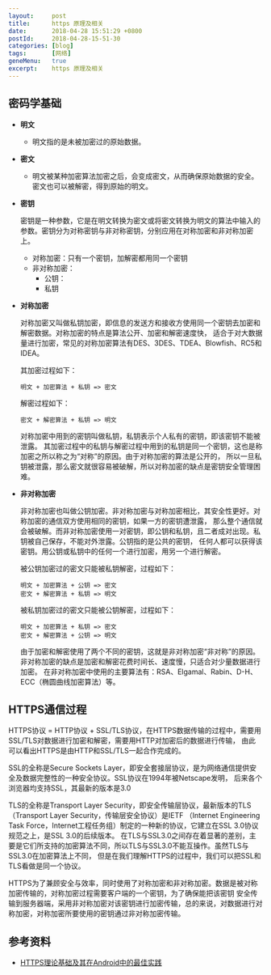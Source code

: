 ```yaml
---
layout:     post
title:      https 原理及相关
date:       2018-04-28 15:51:29 +0800
postId:     2018-04-28-15-51-30
categories: [blog]
tags:       [网络]
geneMenu:   true
excerpt:    https 原理及相关
---
```


## 密码学基础

* __明文__

  - 明文指的是未被加密过的原始数据。
  
* __密文__

  - 明文被某种加密算法加密之后，会变成密文，从而确保原始数据的安全。密文也可以被解密，得到原始的明文。

* __密钥__
  
  密钥是一种参数，它是在明文转换为密文或将密文转换为明文的算法中输入的参数。密钥分为对称密钥与非对称密钥，分别应用在对称加密和非对称加密上。
  
  - 对称加密：只有一个密钥，加解密都用同一个密钥
  - 非对称加密：
    - 公钥：
    - 私钥
  
* __对称加密__  

  对称加密又叫做私钥加密，即信息的发送方和接收方使用同一个密钥去加密和解密数据。对称加密的特点是算法公开、加密和解密速度快，
  适合于对大数据量进行加密，常见的对称加密算法有DES、3DES、TDEA、Blowfish、RC5和IDEA。 
  
  其加密过程如下：
    
    ```
    明文 + 加密算法 + 私钥 => 密文 
    ```
  
  解密过程如下：
  
    ```
    密文 + 解密算法 + 私钥 => 明文 
    ```
  
  对称加密中用到的密钥叫做私钥，私钥表示个人私有的密钥，即该密钥不能被泄露。 
  其加密过程中的私钥与解密过程中用到的私钥是同一个密钥，这也是称加密之所以称之为“对称”的原因。由于对称加密的算法是公开的，
  所以一旦私钥被泄露，那么密文就很容易被破解，所以对称加密的缺点是密钥安全管理困难。
  
* __非对称加密__  

  非对称加密也叫做公钥加密。非对称加密与对称加密相比，其安全性更好。对称加密的通信双方使用相同的密钥，如果一方的密钥遭泄露，
  那么整个通信就会被破解。而非对称加密使用一对密钥，即公钥和私钥，且二者成对出现。私钥被自己保存，不能对外泄露。公钥指的是公共的密钥，
  任何人都可以获得该密钥。用公钥或私钥中的任何一个进行加密，用另一个进行解密。 
  
  被公钥加密过的密文只能被私钥解密，过程如下： 

    ```
    明文 + 加密算法 + 公钥 => 密文
    密文 + 解密算法 + 私钥 => 明文 
    ```
    
  被私钥加密过的密文只能被公钥解密，过程如下： 
  
    ```
    明文 + 加密算法 + 私钥 => 密文
    密文 + 解密算法 + 公钥 => 明文 
    ```
    
    由于加密和解密使用了两个不同的密钥，这就是非对称加密“非对称”的原因。 
    非对称加密的缺点是加密和解密花费时间长、速度慢，只适合对少量数据进行加密。 
    在非对称加密中使用的主要算法有：RSA、Elgamal、Rabin、D-H、ECC（椭圆曲线加密算法）等。

## HTTPS通信过程

HTTPS协议 = HTTP协议 + SSL/TLS协议，在HTTPS数据传输的过程中，需要用SSL/TLS对数据进行加密和解密，需要用HTTP对加密后的数据进行传输，
由此可以看出HTTPS是由HTTP和SSL/TLS一起合作完成的。

SSL的全称是Secure Sockets Layer，即安全套接层协议，是为网络通信提供安全及数据完整性的一种安全协议。SSL协议在1994年被Netscape发明，
后来各个浏览器均支持SSL，其最新的版本是3.0

TLS的全称是Transport Layer Security，即安全传输层协议，最新版本的TLS（Transport Layer Security，传输层安全协议）是IETF
（Internet Engineering Task Force，Internet工程任务组）制定的一种新的协议，它建立在SSL 3.0协议规范之上，是SSL 3.0的后续版本。
在TLS与SSL3.0之间存在着显著的差别，主要是它们所支持的加密算法不同，所以TLS与SSL3.0不能互操作。虽然TLS与SSL3.0在加密算法上不同，
但是在我们理解HTTPS的过程中，我们可以把SSL和TLS看做是同一个协议。

HTTPS为了兼顾安全与效率，同时使用了对称加密和非对称加密。数据是被对称加密传输的，对称加密过程需要客户端的一个密钥，为了确保能把该密钥
安全传输到服务器端，采用非对称加密对该密钥进行加密传输，总的来说，对数据进行对称加密，对称加密所要使用的密钥通过非对称加密传输。

## 参考资料

* [HTTPS理论基础及其在Android中的最佳实践](https://blog.csdn.net/iispring/article/details/51615631)
